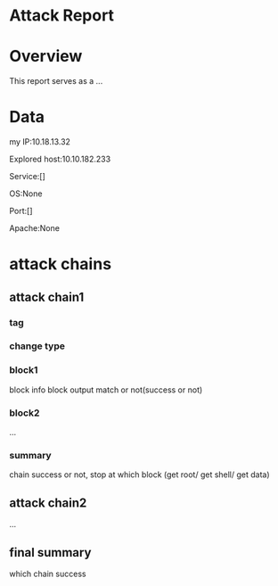 
Attack Report
=============

# Overview


This report serves as a ...
# Data


my IP:10.18.13.32

Explored host:10.10.182.233

Service:[]

OS:None

Port:[]

Apache:None

# attack chains

## attack chain1
### tag
### change type
### block1
block info
block output
match or not(success or not)
### block2
...
### summary
chain success or not, stop at which block
(get root/ get shell/ get data)

## attack chain2
...

## final summary
which chain success